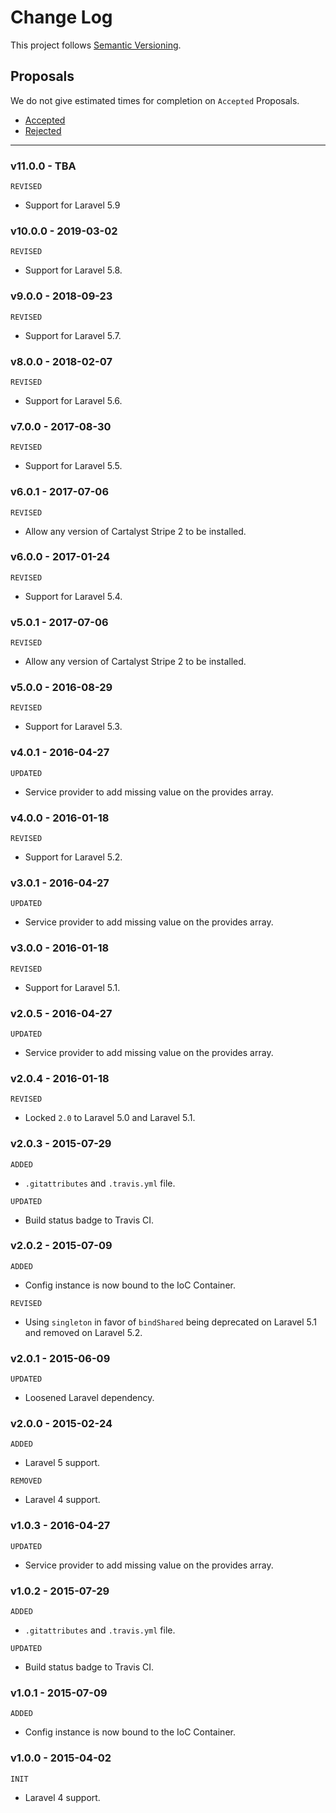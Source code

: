 # Change Log

This project follows [Semantic Versioning](CONTRIBUTING.md).

## Proposals

We do not give estimated times for completion on `Accepted` Proposals.

- [Accepted](https://github.com/cartalyst/stripe-laravel/labels/Accepted)
- [Rejected](https://github.com/cartalyst/stripe-laravel/labels/Rejected)

---

### v11.0.0 - TBA

`REVISED`

- Support for Laravel 5.9

### v10.0.0 - 2019-03-02

`REVISED`

- Support for Laravel 5.8.

### v9.0.0 - 2018-09-23

`REVISED`

- Support for Laravel 5.7.

### v8.0.0 - 2018-02-07

`REVISED`

- Support for Laravel 5.6.

### v7.0.0 - 2017-08-30

`REVISED`

- Support for Laravel 5.5.

### v6.0.1 - 2017-07-06

`REVISED`

- Allow any version of Cartalyst Stripe 2 to be installed.

### v6.0.0 - 2017-01-24

`REVISED`

- Support for Laravel 5.4.

### v5.0.1 - 2017-07-06

`REVISED`

- Allow any version of Cartalyst Stripe 2 to be installed.

### v5.0.0 - 2016-08-29

`REVISED`

- Support for Laravel 5.3.

### v4.0.1 - 2016-04-27

`UPDATED`

- Service provider to add missing value on the provides array.

### v4.0.0 - 2016-01-18

`REVISED`

- Support for Laravel 5.2.

### v3.0.1 - 2016-04-27

`UPDATED`

- Service provider to add missing value on the provides array.

### v3.0.0 - 2016-01-18

`REVISED`

- Support for Laravel 5.1.

### v2.0.5 - 2016-04-27

`UPDATED`

- Service provider to add missing value on the provides array.

### v2.0.4 - 2016-01-18

`REVISED`

- Locked `2.0` to Laravel 5.0 and Laravel 5.1.

### v2.0.3 - 2015-07-29

`ADDED`

- `.gitattributes` and `.travis.yml` file.

`UPDATED`

- Build status badge to Travis CI.

### v2.0.2 - 2015-07-09

`ADDED`

- Config instance is now bound to the IoC Container.

`REVISED`

- Using `singleton` in favor of `bindShared` being deprecated on Laravel 5.1 and removed on Laravel 5.2.

### v2.0.1 - 2015-06-09

`UPDATED`

- Loosened Laravel dependency.

### v2.0.0 - 2015-02-24

`ADDED`

- Laravel 5 support.

`REMOVED`

- Laravel 4 support.

### v1.0.3 - 2016-04-27

`UPDATED`

- Service provider to add missing value on the provides array.

### v1.0.2 - 2015-07-29

`ADDED`

- `.gitattributes` and `.travis.yml` file.

`UPDATED`

- Build status badge to Travis CI.

### v1.0.1 - 2015-07-09

`ADDED`

- Config instance is now bound to the IoC Container.

### v1.0.0 - 2015-04-02

`INIT`

- Laravel 4 support.

